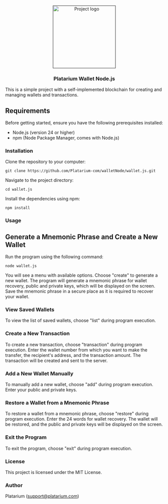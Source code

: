 <p align="center">
  <a href="" rel="noopener">
 <img width=200px height=200px src="https://i.imgur.com/VELRxXl.png" alt="Project logo"></a>
</p>
<h3 align="center">Platarium Wallet Node.js</h3>

This is a simple project with a self-implemented blockchain for creating and managing wallets and transactions.

## Requirements <a name="getting_started"></a>
Before getting started, ensure you have the following prerequisites installed:

* Node.js (version 24 or higher)
* npm (Node Package Manager, comes with Node.js)
### Installation
Clone the repository to your computer:

```
git clone https://github.com/Platarium-com/walletNode/wallet.js.git
```

Navigate to the project directory:

```
cd wallet.js
```

Install the dependencies using npm:

```
npm install
```
### Usage
## Generate a Mnemonic Phrase and Create a New Wallet
Run the program using the following command:

```
node wallet.js
```
You will see a menu with available options. Choose "create" to generate a new wallet. The program will generate a mnemonic phrase for wallet recovery, public and private keys, which will be displayed on the screen. Save the mnemonic phrase in a secure place as it is required to recover your wallet.

### View Saved Wallets
To view the list of saved wallets, choose "list" during program execution.

### Create a New Transaction
To create a new transaction, choose "transaction" during program execution. Enter the wallet number from which you want to make the transfer, the recipient's address, and the transaction amount. The transaction will be created and sent to the server.

### Add a New Wallet Manually
To manually add a new wallet, choose "add" during program execution. Enter your public and private keys.

### Restore a Wallet from a Mnemonic Phrase
To restore a wallet from a mnemonic phrase, choose "restore" during program execution. Enter the 24 words for wallet recovery. The wallet will be restored, and the public and private keys will be displayed on the screen.

### Exit the Program
To exit the program, choose "exit" during program execution.

### License
This project is licensed under the MIT License.

### Author
Platarium (support@platarium.com)
